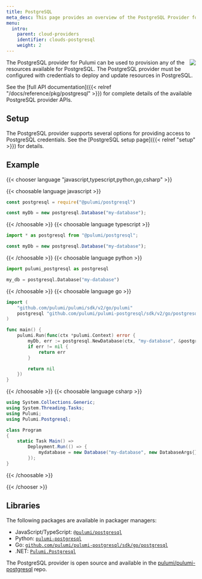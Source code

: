 ```yaml
---
title: PostgreSQL
meta_desc: This page provides an overview of the PostgreSQL Provider for Pulumi.
menu:
  intro:
    parent: cloud-providers
    identifier: clouds-postgresql
    weight: 2
---
```


<img src="/logos/tech/postgresql.png" align="right" class="h-16 px-8 pb-4">

The PostgreSQL provider for Pulumi can be used to provision any of the resources available for PostgreSQL.
The PostgreSQL provider must be configured with credentials to deploy and update resources in PostgreSQL.

See the [full API documentation]({{< relref "/docs/reference/pkg/postgresql" >}}) for complete details of the available PostgreSQL provider APIs.

## Setup

The PostgreSQL provider supports several options for providing access to PostgreSQL credentials.  See the [PostgreSQL setup page]({{< relref "setup" >}}) for details.

## Example

{{< chooser language "javascript,typescript,python,go,csharp" >}}

{{< choosable language javascript >}}

```javascript
const postgresql = require("@pulumi/postgresql")

const myDb = new postgresql.Database("my-database");
```

{{< /choosable >}}
{{< choosable language typescript >}}

```typescript
import * as postgresql from "@pulumi/postgresql";

const myDb = new postgresql.Database("my-database");
```

{{< /choosable >}}
{{< choosable language python >}}

```python
import pulumi_postgresql as postgresql

my_db = postgresql.Database("my-database")
```

{{< /choosable >}}
{{< choosable language go >}}

```go
import (
	"github.com/pulumi/pulumi/sdk/v2/go/pulumi"
	postgresql "github.com/pulumi/pulumi-postgresql/sdk/v2/go/postgresql"
)

func main() {
	pulumi.Run(func(ctx *pulumi.Context) error {
		myDb, err := postgresql.NewDatabase(ctx, "my-database", &postgresql.DatabaseArgs{})
		if err != nil {
			return err
		}

		return nil
	})
}
```

{{< /choosable >}}
{{< choosable language csharp >}}

```csharp
using System.Collections.Generic;
using System.Threading.Tasks;
using Pulumi;
using Pulumi.Postgresql;

class Program
{
    static Task Main() =>
        Deployment.Run(() => {
            mydatabase = new Database("my-database", new DatabaseArgs{});
        });
}
```

{{< /choosable >}}

{{< /chooser >}}

## Libraries

The following packages are available in packager managers:

* JavaScript/TypeScript: [`@pulumi/postgresql`](https://www.npmjs.com/package/@pulumi/postgresql)
* Python: [`pulumi-postgresql`](https://pypi.org/project/pulumi-postgresql/)
* Go: [`github.com/pulumi/pulumi-postgresql/sdk/go/postgresql`](https://github.com/pulumi/pulumi-postgresql)
* .NET: [`Pulumi.Postgresql`](https://www.nuget.org/packages/Pulumi.Postgresql)

The PostgreSQL provider is open source and available in the [pulumi/pulumi-postgresql](https://github.com/pulumi/pulumi-postgresql) repo.
